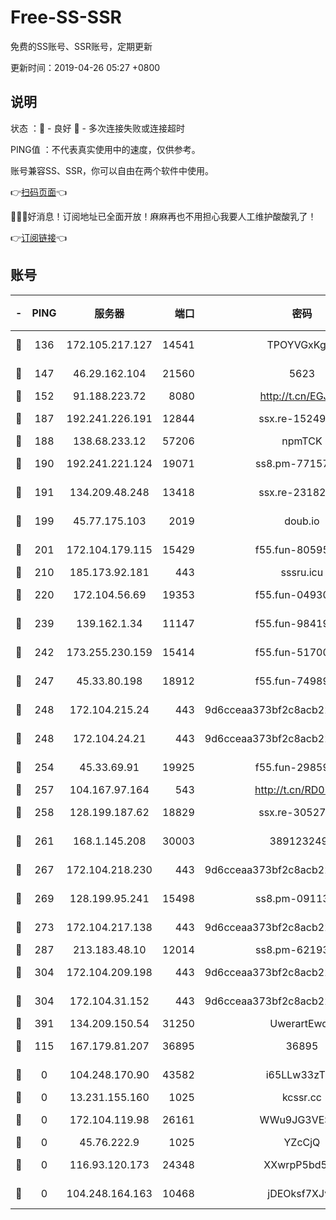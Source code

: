 # Free-SS-SSR

免费的SS账号、SSR账号，定期更新

更新时间：2019-04-26 05:27 +0800

## 说明

状态     ：🙂 - 良好 🙁 - 多次连接失败或连接超时

PING值   ：不代表真实使用中的速度，仅供参考。

账号兼容SS、SSR，你可以自由在两个软件中使用。

👉[扫码页面](https://liesauer.github.io/Free-SS-SSR/)👈

🎉🎉🎉好消息！订阅地址已全面开放！麻麻再也不用担心我要人工维护酸酸乳了！

👉[订阅链接](https://www.liesauer.net/yogurt/subscribe?ACCESS_TOKEN=DAYxR3mMaZAsaqUb)👈

## 账号

|-|PING|服务器|端口|密码|加密方式|区域|
|:----:|:----:|:-----:|-----:|:----:|:----:|:----:|
|🙂|136|172.105.217.127|14541|TPOYVGxKglpi|aes-256-cfb|JP|
|🙂|147|46.29.162.104|21560|5623|aes-128-ctr|RU|
|🙂|152|91.188.223.72|8080|http://t.cn/EGJIyrl|rc4-md5|RU|
|🙂|187|192.241.226.191|12844|ssx.re-15249592|aes-256-cfb|US|
|🙂|188|138.68.233.12|57206|npmTCK|rc4-md5|US|
|🙂|190|192.241.221.124|19071|ss8.pm-77157998|aes-256-cfb|US|
|🙂|191|134.209.48.248|13418|ssx.re-23182499|aes-256-cfb|US|
|🙂|199|45.77.175.103|2019|doub.io|aes-128-ctr|SG|
|🙂|201|172.104.179.115|15429|f55.fun-80595697|aes-256-cfb|SG|
|🙂|210|185.173.92.181|443|sssru.icu|rc4-md5|RU|
|🙂|220|172.104.56.69|19353|f55.fun-04930969|aes-256-cfb|SG|
|🙂|239|139.162.1.34|11147|f55.fun-98419202|aes-256-cfb|SG|
|🙂|242|173.255.230.159|15414|f55.fun-51700385|aes-256-cfb|US|
|🙂|247|45.33.80.198|18912|f55.fun-74989270|aes-256-cfb|US|
|🙂|248|172.104.215.24|443|9d6cceaa373bf2c8acb22e60b6a58be6|aes-256-cfb|US|
|🙂|248|172.104.24.21|443|9d6cceaa373bf2c8acb22e60b6a58be6|aes-256-cfb|US|
|🙂|254|45.33.69.91|19925|f55.fun-29859918|aes-256-cfb|US|
|🙂|257|104.167.97.164|543|http://t.cn/RD0D7sx|rc4-md5|CA|
|🙂|258|128.199.187.62|18829|ssx.re-30527984|aes-256-cfb|SG|
|🙂|261|168.1.145.208|30003|3891232494|aes-256-cfb|AU|
|🙂|267|172.104.218.230|443|9d6cceaa373bf2c8acb22e60b6a58be6|aes-256-cfb|US|
|🙂|269|128.199.95.241|15498|ss8.pm-09113399|aes-256-cfb|SG|
|🙂|273|172.104.217.138|443|9d6cceaa373bf2c8acb22e60b6a58be6|aes-256-cfb|US|
|🙂|287|213.183.48.10|12014|ss8.pm-62193302|rc4-md5|RU|
|🙂|304|172.104.209.198|443|9d6cceaa373bf2c8acb22e60b6a58be6|aes-256-cfb|US|
|🙂|304|172.104.31.152|443|9d6cceaa373bf2c8acb22e60b6a58be6|aes-256-cfb|US|
|🙂|391|134.209.150.54|31250|UwerartEwqe|chacha20|IN|
|🙂|115|167.179.81.207|36895|36895|aes-256-cfb|JP|
|🙁|0|104.248.170.90|43582|i65LLw33zTFX|aes-256-cfb|GB|
|🙁|0|13.231.155.160|1025|kcssr.cc|rc4-md5|JP|
|🙁|0|172.104.119.98|26161|WWu9JG3VESbG|aes-256-cfb|JP|
|🙁|0|45.76.222.9|1025|YZcCjQ|rc4-md5|JP|
|🙁|0|116.93.120.173|24348|XXwrpP5bd5S9|aes-256-cfb|PH|
|🙁|0|104.248.164.163|10468|jDEOksf7XJv4|aes-256-cfb|GB|

